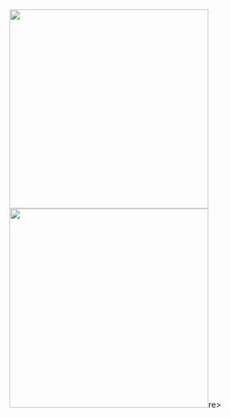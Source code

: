 <a href="https://github.com/mr-vl/github-profile-trophy">
  <img width = 350 src="https://github-profile-trophy.vercel.app/?username=mr-vl&row=2&column=3&theme=gruvbox&no-frame=true"/>
</a>
<div margin-left=40>
   <picture>
      <source
       srcset="https://github-readme-stats-two-gamma-89.vercel.app/api/top-langs/?username=MR-VL&show_icons=true&locale=en&layout=pie&theme=dark&langs_count=20&exclude_repo=yt-transcript,sherlock"
       media="(prefers-color-scheme: dark)"
     />
     <img width=350 src="https://github-readme-stats-two-gamma-89.vercel.app/api/top-langs/?username=MR-VL&show_icons=true&locale=en&layout=pie" />re>
   </picture>
</div>


<!--
<picture>
   <source
    srcset="https://github-readme-stats-two-gamma-89.vercel.app/api/top-langs/?username=MR-VL&show_icons=true&locale=en&layout=pie&theme=dark"
    media="(prefers-color-scheme: dark)"
  />
  <img src="https://github-readme-stats-two-gamma-89.vercel.app/api/top-langs/?username=MR-VL&show_icons=true&locale=en&layout=pie" />
</picture>
-->
